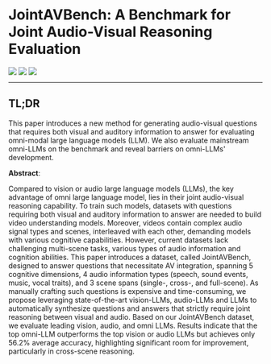 # JointAVBench: A Benchmark for Joint Audio-Visual Reasoning Evaluation

<div style='display:flex; gap: 0.25rem; '>
<a href='/doc/JointAVBench.pdf'><img src='https://img.shields.io/badge/preprint-PDF-red'></a>
<a href='https://jointavbench.github.io'><img src='https://img.shields.io/badge/project-page-purple'></a>
<a href='https://huggingface.co/BrianatCambridge/video-SALMONN-o1'><img src='https://img.shields.io/badge/huggingface-benchmark-yellow'></a>
</div>

----

## TL;DR
This paper introduces a new method for generating audio-visual questions that requires both visual and auditory information to answer for evaluating omni-modal large language models (LLM). We also evaluate mainstream omni-LLMs on the benchmark and reveal barriers on omni-LLMs' development.

**Abstract**:

Compared to vision or audio large language models (LLMs), the key advantage of omni large language model, lies in their joint audio-visual reasoning capability. To train such models, datasets with questions requiring both visual and auditory information to answer are needed to build video understanding models. Moreover, videos contain complex audio signal types and scenes, interleaved with each other, demanding models with various cognitive capabilities. However, current datasets lack challenging multi-scene tasks, various types of audio information and cognition abilities. This paper introduces a dataset, called JointAVBench, designed to answer questions that necessitate AV integration, spanning 5 cognitive dimensions, 4 audio information types (speech, sound events, music, vocal traits), and 3 scene spans (single-, cross-, and full-scene). As manually crafting such questions is expensive and time-consuming, we propose leveraging state-of-the-art vision-LLMs, audio-LLMs and LLMs to automatically synthesize questions and answers that strictly require joint reasoning between visual and audio. Based on our JointAVBench dataset, we evaluate leading vision, audio, and omni LLMs. Results indicate that the top omni-LLM outperforms the top vision or audio LLMs but achieves only 56.2\% average accuracy, highlighting significant room for improvement, particularly in cross-scene reasoning.
